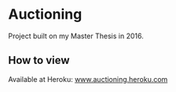 # Auctioning
Project built on my Master Thesis in 2016.

## How to view
Available at Heroku: www.auctioning.heroku.com
